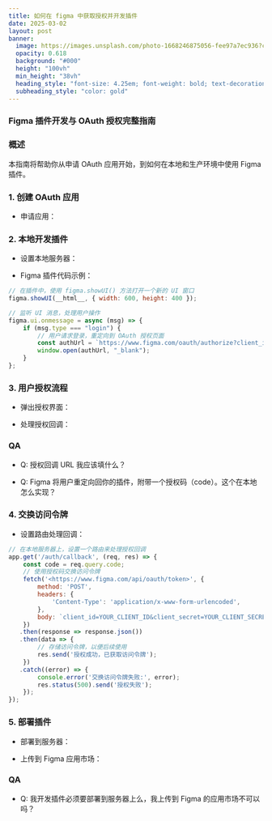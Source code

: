 ```yaml
---
title: 如何在 figma 中获取授权并开发插件
date: 2025-03-02
layout: post
banner:
  image: https://images.unsplash.com/photo-1668246875056-fee97a7ec936?crop=entropy&cs=tinysrgb&fit=max&fm=jpg&ixid=M3w2OTIwMzJ8MHwxfHJhbmRvbXx8fHx8fHx8fDE3NDA5MzI1MTl8&ixlib=rb-4.0.3&q=80&w=1080
  opacity: 0.618
  background: "#000"
  height: "100vh"
  min_height: "38vh"
  heading_style: "font-size: 4.25em; font-weight: bold; text-decoration: underline"
  subheading_style: "color: gold"
---
```


### Figma 插件开发与 OAuth 授权完整指南

### 概述

本指南将帮助你从申请 OAuth 应用开始，到如何在本地和生产环境中使用 Figma 插件。

### 1. 创建 OAuth 应用

- 申请应用：

### 2. 本地开发插件

- 设置本地服务器：

- Figma 插件代码示例：

```javascript
// 在插件中，使用 figma.showUI() 方法打开一个新的 UI 窗口
figma.showUI(__html__, { width: 600, height: 400 });

// 监听 UI 消息，处理用户操作
figma.ui.onmessage = async (msg) => {
    if (msg.type === "login") {
        // 用户请求登录，重定向到 OAuth 授权页面
        const authUrl = `https://www.figma.com/oauth/authorize?client_id=YOUR_CLIENT_ID&response_type=code&redirect_uri=YOUR_CALLBACK_URL`;
        window.open(authUrl, "_blank");
    }
};

```

### 3. 用户授权流程

- 弹出授权界面：

- 处理授权回调：

### QA

- Q: 授权回调 URL 我应该填什么？

- Q: Figma 将用户重定向回你的插件，附带一个授权码（code）。这个在本地怎么实现？

### 4. 交换访问令牌

- 设置路由处理回调：

```javascript
// 在本地服务器上，设置一个路由来处理授权回调
app.get('/auth/callback', (req, res) => {
    const code = req.query.code;
    // 使用授权码交换访问令牌
    fetch('<https://www.figma.com/api/oauth/token>', {
        method: 'POST',
        headers: {
            'Content-Type': 'application/x-www-form-urlencoded',
        },
        body: `client_id=YOUR_CLIENT_ID&client_secret=YOUR_CLIENT_SECRET&grant_type=authorization_code&code=${code}&redirect_uri=YOUR_CALLBACK_URL`,
    })
   .then(response => response.json())
   .then(data => {
        // 存储访问令牌，以便后续使用
        res.send('授权成功，已获取访问令牌');
    })
   .catch((error) => {
        console.error('交换访问令牌失败:', error);
        res.status(500).send('授权失败');
    });
});

```

### 5. 部署插件

- 部署到服务器：

- 上传到 Figma 应用市场：

### QA

- Q: 我开发插件必须要部署到服务器上么，我上传到 Figma 的应用市场不可以吗？